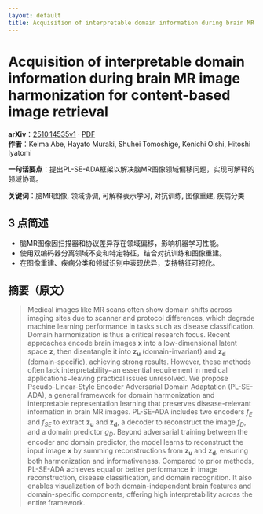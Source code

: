 ```yaml
---
layout: default
title: Acquisition of interpretable domain information during brain MR image harmonization for content-based image retrieval
---
```


# Acquisition of interpretable domain information during brain MR image harmonization for content-based image retrieval
**arXiv**：[2510.14535v1](https://arxiv.org/abs/2510.14535) · [PDF](https://arxiv.org/pdf/2510.14535.pdf)  
**作者**：Keima Abe, Hayato Muraki, Shuhei Tomoshige, Kenichi Oishi, Hitoshi Iyatomi  

**一句话要点**：提出PL-SE-ADA框架以解决脑MR图像领域偏移问题，实现可解释的领域协调。

**关键词**：脑MR图像, 领域协调, 可解释表示学习, 对抗训练, 图像重建, 疾病分类

## 3 点简述
- 脑MR图像因扫描器和协议差异存在领域偏移，影响机器学习性能。
- 使用双编码器分离领域不变和特定特征，结合对抗训练和图像重建。
- 在图像重建、疾病分类和领域识别中表现优异，支持特征可视化。

## 摘要（原文）

> Medical images like MR scans often show domain shifts across imaging sites
> due to scanner and protocol differences, which degrade machine learning
> performance in tasks such as disease classification. Domain harmonization is
> thus a critical research focus. Recent approaches encode brain images
> $\boldsymbol{x}$ into a low-dimensional latent space $\boldsymbol{z}$, then
> disentangle it into $\boldsymbol{z_u}$ (domain-invariant) and
> $\boldsymbol{z_d}$ (domain-specific), achieving strong results. However, these
> methods often lack interpretability$-$an essential requirement in medical
> applications$-$leaving practical issues unresolved. We propose
> Pseudo-Linear-Style Encoder Adversarial Domain Adaptation (PL-SE-ADA), a
> general framework for domain harmonization and interpretable representation
> learning that preserves disease-relevant information in brain MR images.
> PL-SE-ADA includes two encoders $f_E$ and $f_{SE}$ to extract
> $\boldsymbol{z_u}$ and $\boldsymbol{z_d}$, a decoder to reconstruct the image
> $f_D$, and a domain predictor $g_D$. Beyond adversarial training between the
> encoder and domain predictor, the model learns to reconstruct the input image
> $\boldsymbol{x}$ by summing reconstructions from $\boldsymbol{z_u}$ and
> $\boldsymbol{z_d}$, ensuring both harmonization and informativeness. Compared
> to prior methods, PL-SE-ADA achieves equal or better performance in image
> reconstruction, disease classification, and domain recognition. It also enables
> visualization of both domain-independent brain features and domain-specific
> components, offering high interpretability across the entire framework.

